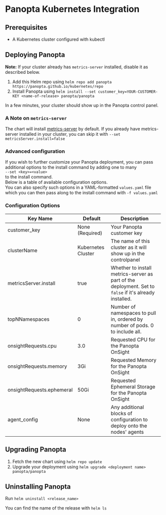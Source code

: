 # Panopta Kubernetes Integration

## Prerequisites
* A Kubernetes cluster configured with kubectl

## Deploying Panopta
**Note:** If your cluster already has `metrics-server` installed, disable it as described below.
1. Add this Helm repo using `helm repo add panopta https://panopta.github.io/kubernetes/repo`
2. Install Panopta using `helm install --set customer_key=YOUR-CUSTOMER-KEY <name-of-release> panopta/panopta`

In a few minutes, your cluster should show up in the Panopta control panel.

### A Note on `metrics-server`
The chart will install [metrics-server](https://github.com/kubernetes-sigs/metrics-server) by default. If you already have metrics-server installed in your cluster, you can skip it with `--set metricsServer.install=false`

### Advanced configuration
If you wish to further customize your Panopta deployment, you can pass additional options to the install command by adding one to many  
`--set <key>=<value>`  
to the install command.  
Below is a table of available configuration options.  
You can also specify such options in a YAML-formatted `values.yaml` file which you can then pass along to the install command with `-f values.yaml`

### Configuration Options

| Key Name                  | Default                                    | Description                                                                                                              |
|---------------------------|--------------------------------------------|--------------------------------------------------------------------------------------------------------------------------|
| customer_key              | None (Required)                            | Your Panopta customer key                                                                                                |
| clusterName               | Kubernetes Cluster                         | The name of this cluster as it will show up in the controlpanel                                                          |
| metricsServer.install     | true                                       | Whether to install metrics-server as part of the deployment. Set to `false` if it's already installed.                   |
| topNNamespaces            | 0                                          | Number of namespaces to pull in, ordered by number of pods. 0 to include all.                                            |
| onsightRequests.cpu       | 3.0                                        | Requested CPU for the Panopta OnSight                                                                                    |
| onsightRequests.memory    | 3Gi                                        | Requested Memory for the Panopta OnSight                                                                                 |
| onsightRequests.ephemeral | 50Gi                                       | Requested Ephemeral Storage for the Panopta OnSight                                                                      |
| agent_config              | None                                       | Any additional blocks of configuration to deploy onto the nodes' agents                                                  |

## Upgrading Panopta
1. Fetch the new chart using `helm repo update`
2. Upgrade your deployment using `helm upgrade <deployment name> panopta/panopta`

## Uninstalling Panopta
Run `helm uninstall <release_name>`

You can find the name of the release with `helm ls`
